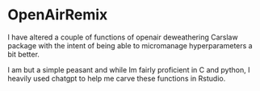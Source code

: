 # OpenAirRemix
I have altered a couple of functions of openair deweathering Carslaw package with the intent of being able to micromanage hyperparameters a bit better.

I am but a simple peasant and while Im fairly proficient in C and python, I heavily used chatgpt to help me carve these functions in Rstudio.
